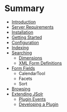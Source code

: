 # Summary

* [Introduction](README.md)
* [Server Requirements](server_requirements.md)
* [Installation](installation.md)
* [Getting Started](getting_started.md)
* [Configuration](configuration.md)
* [Indexing](indexing.md)
* [Searching](searching.md)
    * [Dimensions](dimensions.md)
    * [XML Form Definitions](xml-form-definitions.md)
* [Form Fields](form-fields.md)
    * CalendarTool
    * Facets
    * Sort
* [Browsing](browsing.md)
* [Extending JSolr](extending_jsolr.md)
    * [Plugin Events](plugin_events.md)
    * [Developing a Plugin](developing_a_plugin.md)

